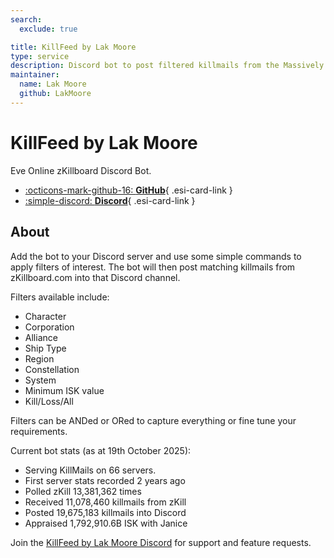 ```yaml
---
search:
  exclude: true

title: KillFeed by Lak Moore
type: service
description: Discord bot to post filtered killmails from the Massively Multiplayer Online Role Playing Game (MMORPG) EVE-Online using data from zKillboard and Janice.
maintainer:
  name: Lak Moore
  github: LakMoore
---
```


# KillFeed by Lak Moore

Eve Online zKillboard Discord Bot.

<div class="grid cards" markdown>

- [:octicons-mark-github-16: __GitHub__](https://github.com/LakMoore/KillFeed){ .esi-card-link }
- [:simple-discord: __Discord__](https://discord.gg/m4pyj2q8X9){ .esi-card-link }

</div>

## About

Add the bot to your Discord server and use some simple commands to apply filters of interest.  The bot will then post matching killmails from zKillboard.com into that Discord channel.

Filters available include:
 - Character
 - Corporation
 - Alliance
 - Ship Type
 - Region
 - Constellation
 - System
 - Minimum ISK value
 - Kill/Loss/All

Filters can be ANDed or ORed to capture everything or fine tune your requirements.

Current bot stats (as at 19th October 2025):
 - Serving KillMails on 66 servers.
 - First server stats recorded 2 years ago
 - Polled zKill 13,381,362 times
 - Received 11,078,460 killmails from zKill
 - Posted 19,675,183 killmails into Discord
 - Appraised 1,792,910.6B ISK with Janice

Join the [KillFeed by Lak Moore Discord](https://discord.gg/m4pyj2q8X9) for support and feature requests.
